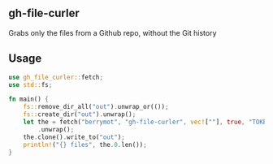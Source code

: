 ## gh-file-curler

Grabs only the files from a Github repo, without the Git history

## Usage

```rs
use gh_file_curler::fetch;
use std::fs;

fn main() {
    fs::remove_dir_all("out").unwrap_or(());
    fs::create_dir("out").unwrap();
    let the = fetch("berrymot", "gh-file-curler", vec![""], true, "TOKEN")
        .unwrap();
    the.clone().write_to("out");
    println!("{} files", the.0.len());
}
```